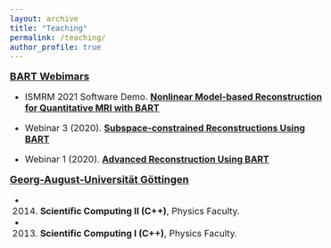 ```yaml
---
layout: archive
title: "Teaching"
permalink: /teaching/
author_profile: true
---
```



<style type="text/css">
  body{
  font-size: 12pt;
}

</style>

**<font size="4.5"> [BART Webimars](https://mrirecon.github.io/bart/webinars.html) </font>**

* ISMRM 2021 Software Demo. **[Nonlinear Model-based Reconstruction for Quantitative MRI with BART](https://github.com/mrirecon/bart-workshop/blob/master/ismrm2021/model_based/bart_moba.ipynb)**

* Webinar 3 (2020). **[Subspace-constrained Reconstructions Using BART](https://github.com/mrirecon/bart-webinars/blob/master/webinar3/subspace_T1_intro/tutorial_bart_subspace_T1.ipynb)**


* Webinar 1 (2020). **[Advanced Reconstruction Using BART](https://github.com/mrirecon/bart-webinars/blob/master/webinar1/day1_advanced_recon.ipynb)**




**<font size="4.5"> [Georg-August-Universität Göttingen](https://mrirecon.github.io/bart/webinars.html) </font>**

* 2014. **Scientific Computing II (C++)**, Physics Faculty.

* 2013. **Scientific Computing I (C++)**, Physics Faculty.
